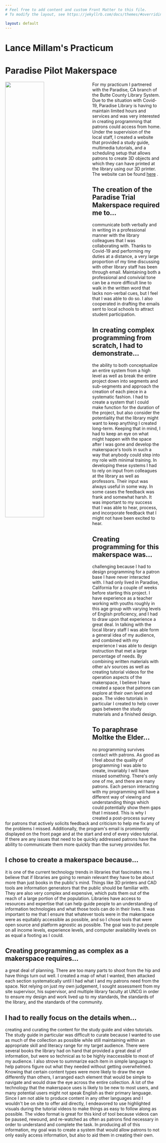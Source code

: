 ```yaml
---
# Feel free to add content and custom Front Matter to this file.
# To modify the layout, see https://jekyllrb.com/docs/themes/#overriding-theme-defaults

layout: default
---
```



<h1> Lance Millam's Practicum</h1>
<body>
  <h1> Paradise Pilot Makerspace</h1>
  <p>
<img src="makerspace screenshot.bmp" style="float: left; width: 50%; height: 60%; padding-right: 30px; padding-bottom: 30px;">
  For my practicum I partnered with the Paradise, CA branch of the Butte County Library System.  Due to the situation with Covid-19, Paradise Library is having to maintain limited hours and services and was very interested in creating programming that patrons could access from home.  Under the supervision of the local staff, I created a website that provided a study guide, multimedia tutorials, and a scheduling setup that allows patrons to create 3D objects and which they can have printed at the library using our 3D printer.  The website can be found  <a href="https://sites.google.com/view/paradisemakerspace/home">here</a> .
</p>

<h2>The creation of the Paradise Trial Makerspace required me to...</h2>
<p>communicate both verbally and in writing in a professional manner with the library colleagues that I was collaborating with.  Thanks to Covid-19 and performing my duties at a distance, a very large proportion of my time discussing with other library staff has been through email.  Maintaining both a professional and convivial tone can be a more difficult line to walk in the written word that lacks non-verbal cues, but I feel that I was able to do so.  I also cooperated in drafting the emails sent to local schools to attract student participation.</p>

<h2>In creating complex programming from scratch, I had to demonstrate...</h2>
<p>the ability to both conceptualize an entire system from a high level as well as break the entire project down into segments and sub-segments and approach the creation of each piece in a systematic fashion.  I had to create a system that I could make function for the duration of the project, but also consider the potentiality that the library might want to keep anything I created long-term.  Keeping that in mind, I had to keep an eye on what might happen with the space after I was gone and develop the makerspace's tools in such a way that anybody could step into my role with minimal training.  In developing these systems I had to rely on input from colleagues at the library as well as professors.  Their input was always useful in some way.  In some cases the feedback was frank and somewhat harsh.  It was important to my success that I was able to hear, process, and incorporate feedback that I might not have been excited to hear.</p>

<h2>Creating programming for this makerspace was...</h2>
<p>challenging because I had to design programming for a patron base I have never interacted with.  I had only lived in Paradise, California for a couple of weeks before starting this project.  I have experience as a teacher working with youths roughly in this age group with varying levels of English proficiency, and I had to draw upon that experience a great deal.  In talking with the local library staff I was able form a general idea of my audience, and combined with my experience I was able to design instruction that met a large percentage of needs.  By combining written materials with other a/v sources as well as creating tutorial videos for the operation aspects of the makerspace, I believe I have created a space that patrons can explore at their own level and pace.  The video tutorials in particular I created to help cover gaps between the study materials and a finished design. </p>

<h2>To paraphrase Moltke the Elder... </h2>
<p>no programming survives contact with patrons.  As good as I feel about the quality of programming I was able to create, invariably I will have missed something.  There's only one of me, and there are many patrons.  Each person interacting with my programming will have a different way of viewing and understanding things which could potentially show them gaps that I missed.  This is why I created a post-process survey for patrons that actively solicits feedback and criticism to help me fix any of the problems I missed.  Additionally, the program's email is prominently displayed on the front page and at the start and end of every video tutorial.  If there are any issues that need to be quickly addressed patrons have the ability to communicate them more quickly than the survey provides for.</p>

<h2>I chose to create a makerspace because...</h2>
<p>it is one of the current technology trends in libraries that fascinates me.  I believe that if libraries are going to remain relevant they have to be about more than just books in the public's mind.  Things like 3D printers and CAD tools are information generators that the public should be familiar with.  They are also very complex and expensive, which puts them out of the reach of a large portion of the population.  Libraries have access to resources and expertise that can help guide people to an understanding of information technologies and what those tools can do in their lives.  It was important to me that I ensure that whatever tools were in the makerspace were as equitably accessible as possible, and so I chose tools that were open source and platform agnostic as possible.  The goal was to put people on all income levels, experience levels, and computer availability levels on as equal a footing as I could.  </p>

<h2>Creating programming as complex as a makerspace requires...</h2>
<p>a great deal of planning. There are too many parts to shoot from the hip and have things turn out well. I created a map of what I wanted, then attacked each section systematically until I had what I and my patrons need from the space. Not relying on just my own judgement, I sought assessment from my site supervisor, his supervisor, and multiple library faculty at UNCG in order to ensure my design and work lived up to my standards, the standards of the library, and the standards of the community. </p>

<h2>I had to really focus on the details when...</h2>
<p> creating and curating the content for the study guide and video tutorials.  The study guide in particular was difficult to curate because I wanted to use as much of the collection as possible while still maintaining within an appropriate skill and literacy range for my target audience.  There were several books the library had on hand that provided a great deal of information, but were so technical as to be highly inaccessible to most of my audience.  I also strove to summarize each item in simple language to help patrons figure out what they needed without getting overwhelmed.  Knowing that certain content types were more likely to draw the eye differently than others, I arranged each element that would be simple to navigate and would draw the eye across the entire collection.  A lot of the technology that the makerspace uses is likely to be new to most users, and many potential users might not speak English as their primary language.  Since I am not able to produce content in any other languages and I wouldn't be on site to offer aid directly, I endeavored to use highlighted visuals during the tutorial videos to make things as easy to follow along as possible.  The video format is great for this kind of tool because videos can be paused, rewound, and re-watched as often as patrons find necessary in order to understand and complete the task.  In producing all of this information, my goal was to create a system that would allow patrons to not only easily access information, but also to aid them in creating their own.
</p>

</body>
